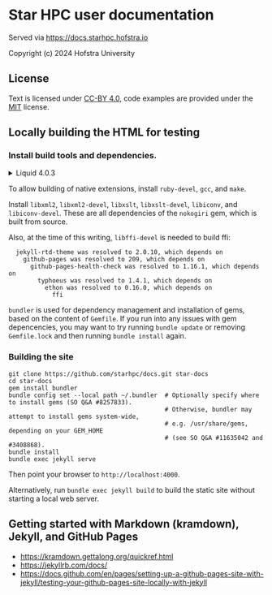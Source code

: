 
# Star HPC user documentation

Served via https://docs.starhpc.hofstra.io

Copyright (c) 2024
Hofstra University


## License

Text is licensed under [CC-BY 4.0](https://creativecommons.org/licenses/by/4.0/),
code examples are provided under the [MIT](https://opensource.org/licenses/MIT) license.


## Locally building the HTML for testing

### Install build tools and dependencies.

<details> 
	<summary>Liquid 4.0.3</summary>

> [!WARNING]
> If you have the latest dependencies installed, the following does not apply anymore.
> 
> The original `jekyll-rtd-theme` 2.0.10 required `github-pages` 209, which effectively capped the version of Liquid to 4.0.3.
> Due to Liquid 4.0.3 and older not being updated to work with Ruby 3.2.x, Ruby 3.1.x or older was required for Liquid 4.0.3.
> https://talk.jekyllrb.com/t/liquid-4-0-3-tainted/7946/18
> 
> #### With Cygwin
> As of 8/8/2024, Cygwin provided Ruby versions 2.6.4-1 and 3.2.2-2. You would need to make sure to install the former. As the version of bundler supplied with Ruby 2.6 is too old and the version of RubyGems is too new, the correct versions of RubyGems and bundler would need to be installed manually after installing all the other dependencies:
> ```
> gem update --system 3.2.3
> gem install bundler -v 2.1.4
> 
> # confirm the correct version is installed
> bundler -v
> ```

</details>

To allow building of native extensions, install `ruby-devel`, `gcc`, and `make`.

Install `libxml2`, `libxml2-devel`, `libxslt`, `libxslt-devel`, `libiconv`,
and `libiconv-devel`. These are all dependencies of the `nokogiri` gem, which
is built from source.

Also, at the time of this writing, `libffi-devel` is needed to build ffi:
```
  jekyll-rtd-theme was resolved to 2.0.10, which depends on
    github-pages was resolved to 209, which depends on
      github-pages-health-check was resolved to 1.16.1, which depends on
        typhoeus was resolved to 1.4.1, which depends on
          ethon was resolved to 0.16.0, which depends on
            ffi
```

`bundler` is used for dependency management and installation of gems, based on the
content of `Gemfile`. If you run into any issues with gem depencencies, you may
want to try running `bundle update` or removing `Gemfile.lock` and then running
`bundle install` again.

### Building the site

```
git clone https://github.com/starhpc/docs.git star-docs
cd star-docs
gem install bundler
bundle config set --local path ~/.bundler  # Optionally specify where to install gems (SO Q&A #8257833).
                                           # Otherwise, bundler may attempt to install gems system-wide,
                                           # e.g. /usr/share/gems, depending on your GEM_HOME
                                           # (see SO Q&A #11635042 and #3408868).
bundle install
bundle exec jekyll serve
```

Then point your browser to `http://localhost:4000`.

Alternatively, run `bundle exec jekyll build` to build the static site without starting a local web server.


## Getting started with Markdown (kramdown), Jekyll, and GitHub Pages

- https://kramdown.gettalong.org/quickref.html
- https://jekyllrb.com/docs/
- https://docs.github.com/en/pages/setting-up-a-github-pages-site-with-jekyll/testing-your-github-pages-site-locally-with-jekyll
